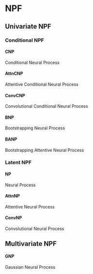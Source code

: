 # NPF

## Univariate NPF

### Conditional NPF

#### CNP

Conditional Neural Process

#### AttnCNP

Attentive Conditional Neural Process

#### ConvCNP

Convolutional Conditional Neural Process

#### BNP

Bootstrapping Neural Process

#### BANP

Bootstrapping Attentive Neural Process

### Latent NPF

#### NP

Neural Process

#### AttnNP

Attentive Neural Process

#### ConvNP

Convolutional Neural Process


## Multivariate NPF

#### GNP

Gaussian Neural Process
